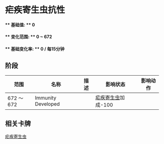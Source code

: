 # 疟疾寄生虫抗性  
#### ** 基础值: ** 0   
#### ** 变化范围: ** 0 ~ 672  
#### ** 基础变化率: ** 0 / 每15分钟  
## 阶段  
范围  |  名称  |  描述  |  影响状态  |  影响动作  
----  |  ----  |  ----  |  ----  |  ----  
672 ～ 672  |  Immunity Developed  |    |  [疟疾寄生虫](ParasiteMalaria.md)加成-100  |    
## 相关卡牌  
[疟疾寄生虫](ParasiteMalaria.md)  


<script>document.title="疟疾寄生虫抗性 - 卡牌生存百科 Card Survival Wiki";</script>